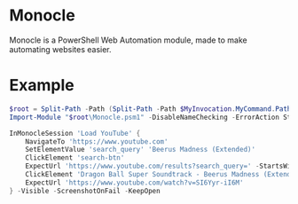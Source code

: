 # Monocle
Monocle is a PowerShell Web Automation module, made to make automating websites easier.

# Example
```PowerShell
$root = Split-Path -Path (Split-Path -Path $MyInvocation.MyCommand.Path)
Import-Module "$root\Monocle.psm1" -DisableNameChecking -ErrorAction Stop

InMonocleSession 'Load YouTube' {
    NavigateTo 'https://www.youtube.com'
    SetElementValue 'search_query' 'Beerus Madness (Extended)'
    ClickElement 'search-btn'
    ExpectUrl 'https://www.youtube.com/results?search_query=' -StartsWith
    ClickElement 'Dragon Ball Super Soundtrack - Beerus Madness (Extended)' -TagName 'a' -AttributeName 'title'
    ExpectUrl 'https://www.youtube.com/watch?v=SI6Yyr-iI6M'
} -Visible -ScreenshotOnFail -KeepOpen
```